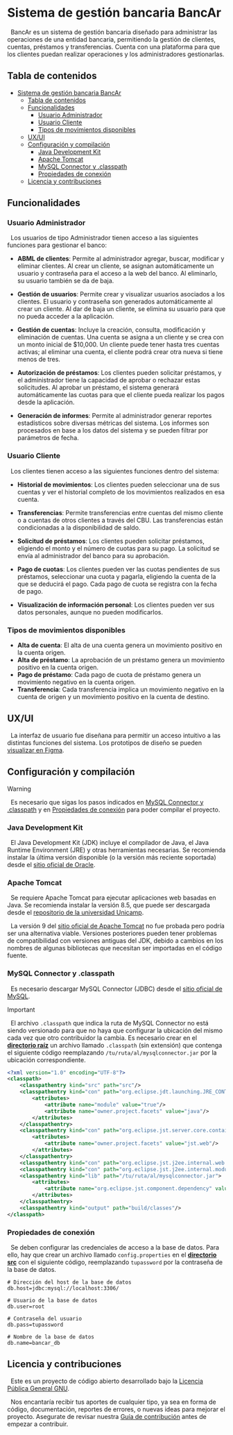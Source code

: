 # Sistema de gestión bancaria BancAr

&nbsp;
BancAr es un sistema de gestión bancaria diseñado para administrar las operaciones de una entidad bancaria, permitiendo la gestión de clientes, cuentas, préstamos y transferencias.
Cuenta con una plataforma para que los clientes puedan realizar operaciones y los administradores gestionarlas.

## Tabla de contenidos

- [Sistema de gestión bancaria BancAr](#sistema-de-gestión-bancaria-bancar)
	- [Tabla de contenidos](#tabla-de-contenidos)
	- [Funcionalidades](#funcionalidades)
		- [Usuario Administrador](#usuario-administrador)
		- [Usuario Cliente](#usuario-cliente)
		- [Tipos de movimientos disponibles](#tipos-de-movimientos-disponibles)
	- [UX/UI](#uxui)
	- [Configuración y compilación](#configuración-y-compilación)
		- [Java Development Kit](#java-development-kit)
		- [Apache Tomcat](#apache-tomcat)
		- [MySQL Connector y .classpath](#mysql-connector-y-classpath)
		- [Propiedades de conexión](#propiedades-de-conexión)
	- [Licencia y contribuciones](#licencia-y-contribuciones)

## Funcionalidades

### Usuario Administrador

&nbsp;
Los usuarios de tipo Administrador tienen acceso a las siguientes funciones para gestionar el banco:

- **ABML de clientes**: Permite al administrador agregar, buscar, modificar y eliminar clientes. Al crear un cliente, se asignan automáticamente un usuario y contraseña para el acceso a la web del banco. Al eliminarlo, su usuario también se da de baja.
  
- **Gestión de usuarios**: Permite crear y visualizar usuarios asociados a los clientes. El usuario y contraseña son generados automáticamente al crear un cliente. Al dar de baja un cliente, se elimina su usuario para que no pueda acceder a la aplicación.

- **Gestión de cuentas**: Incluye la creación, consulta, modificación y eliminación de cuentas. Una cuenta se asigna a un cliente y se crea con un monto inicial de $10,000. Un cliente puede tener hasta tres cuentas activas; al eliminar una cuenta, el cliente podrá crear otra nueva si tiene menos de tres.

- **Autorización de préstamos**: Los clientes pueden solicitar préstamos, y el administrador tiene la capacidad de aprobar o rechazar estas solicitudes. Al aprobar un préstamo, el sistema generará automáticamente las cuotas para que el cliente pueda realizar los pagos desde la aplicación.

- **Generación de informes**: Permite al administrador generar reportes estadísticos sobre diversas métricas del sistema. Los informes son procesados en base a los datos del sistema y se pueden filtrar por parámetros de fecha.

### Usuario Cliente

&nbsp;
Los clientes tienen acceso a las siguientes funciones dentro del sistema:

- **Historial de movimientos**: Los clientes pueden seleccionar una de sus cuentas y ver el historial completo de los movimientos realizados en esa cuenta.

- **Transferencias**: Permite transferencias entre cuentas del mismo cliente o a cuentas de otros clientes a través del CBU. Las transferencias están condicionadas a la disponibilidad de saldo.

- **Solicitud de préstamos**: Los clientes pueden solicitar préstamos, eligiendo el monto y el número de cuotas para su pago. La solicitud se envía al administrador del banco para su aprobación.

- **Pago de cuotas**: Los clientes pueden ver las cuotas pendientes de sus préstamos, seleccionar una cuota y pagarla, eligiendo la cuenta de la que se deducirá el pago. Cada pago de cuota se registra con la fecha de pago.

- **Visualización de información personal**: Los clientes pueden ver sus datos personales, aunque no pueden modificarlos.

### Tipos de movimientos disponibles

- **Alta de cuenta**: El alta de una cuenta genera un movimiento positivo en la cuenta origen.
- **Alta de préstamo**: La aprobación de un préstamo genera un movimiento positivo en la cuenta origen.
- **Pago de préstamo**: Cada pago de cuota de préstamo genera un movimiento negativo en la cuenta origen.
- **Transferencia**: Cada transferencia implica un movimiento negativo en la cuenta de origen y un movimiento positivo en la cuenta de destino.

## UX/UI

&nbsp;
La interfaz de usuario fue diseñana para permitir un acceso intuitivo a las distintas funciones del sistema.
Los prototipos de diseño se pueden [visualizar en Figma](https://www.figma.com/design/0T0ur1TkGJ3DIxlOodS5Hy/TP-Integrador-Grupo-4-Lab-4).

## Configuración y compilación

> [!WARNING]
> &nbsp;
> Es necesario que sigas los pasos indicados en [MySQL Connector y .classpath](#jdbc) y en [Propiedades de conexión](#config) para poder compilar el proyecto.

### Java Development Kit

&nbsp;
El Java Development Kit (JDK) incluye el compilador de Java, el Java Runtime Environment (JRE) y otras herramientas necesarias.
Se recomienda instalar la última versión disponible (o la versión más reciente soportada) desde el [sitio oficial de Oracle](https://www.oracle.com/cis/java/technologies/downloads/).

### Apache Tomcat

&nbsp;
Se requiere Apache Tomcat para ejecutar aplicaciones web basadas en Java.
Se recomienda instalar la versión 8.5, que puede ser descargada desde el [repositorio de la universidad Unicamp](https://ftp.unicamp.br/pub/apache/tomcat/tomcat-8/v8.5.73/bin/).

&nbsp;
La versión 9 del [sitio oficial de Apache Tomcat](https://tomcat.apache.org/download-90.cgi) no fue probada pero podría ser una alternativa viable.
Versiones posteriores pueden tener problemas de compatibilidad con versiones antiguas del JDK, debido a cambios en los nombres de algunas bibliotecas que necesitan ser importadas en el código fuente.

### <a name="jdbc"></a>MySQL Connector y .classpath

&nbsp;
Es necesario descargar MySQL Connector (JDBC) desde el [sitio oficial de MySQL](https://dev.mysql.com/downloads/).

> [!IMPORTANT]
> &nbsp;
> El archivo `.classpath` que indica la ruta de MySQL Connector no está siendo versionado para que no haya que configurar la ubicación del mismo cada vez que otro contribuidor la cambia.
> Es necesario crear en el [**directorio raíz**](./) un archivo llamado `.classpath` (sin extensión) que contenga el siguiente código reemplazando `/tu/ruta/al/mysqlconnector.jar` por la ubicación correspondiente.

```xml
<?xml version="1.0" encoding="UTF-8"?>
<classpath>
	<classpathentry kind="src" path="src"/>
	<classpathentry kind="con" path="org.eclipse.jdt.launching.JRE_CONTAINER">
		<attributes>
			<attribute name="module" value="true"/>
			<attribute name="owner.project.facets" value="java"/>
		</attributes>
	</classpathentry>
	<classpathentry kind="con" path="org.eclipse.jst.server.core.container/org.eclipse.jst.server.tomcat.runtimeTarget/Apache Tomcat v8.5">
		<attributes>
			<attribute name="owner.project.facets" value="jst.web"/>
		</attributes>
	</classpathentry>
	<classpathentry kind="con" path="org.eclipse.jst.j2ee.internal.web.container"/>
	<classpathentry kind="con" path="org.eclipse.jst.j2ee.internal.module.container"/>
	<classpathentry kind="lib" path="/tu/ruta/al/mysqlconnector.jar">
		<attributes>
			<attribute name="org.eclipse.jst.component.dependency" value="/WEB-INF/lib"/>
		</attributes>
	</classpathentry>
	<classpathentry kind="output" path="build/classes"/>
</classpath>
```

### <a name="config"></a>Propiedades de conexión

&nbsp;
Se deben configurar las credenciales de acceso a la base de datos.
Para ello, hay que crear un archivo llamado `config.properties` en el [**directorio src**](./src) con el siguiente código, reemplazando `tupassword` por la contraseña de la base de datos.

```properties
# Dirección del host de la base de datos
db.host=jdbc:mysql://localhost:3306/

# Usuario de la base de datos
db.user=root

# Contraseña del usuario
db.pass=tupassword

# Nombre de la base de datos
db.name=bancar_db
```

## Licencia y contribuciones

&nbsp;
Este es un proyecto de código abierto desarrollado bajo la [Licencia Pública General GNU](./LICENSE).

&nbsp;
Nos encantaría recibir tus aportes de cualquier tipo, ya sea en forma de código, documentación, reportes de errores, o nuevas ideas para mejorar el proyecto.
Asegurate de revisar nuestra [Guía de contribución](./doc/contribute.md) antes de empezar a contribuir.